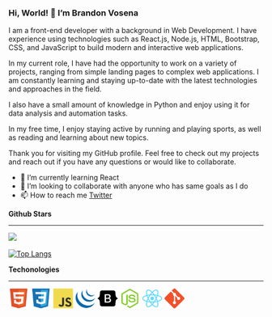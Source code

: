 ### Hi, World! 👋 I’m Brandon Vosena ###

I am a front-end developer with a background in Web Development. I have experience using technologies such as React.js, Node.js, HTML, Bootstrap, CSS, and JavaScript to build modern and interactive web applications.

In my current role, I have had the opportunity to work on a variety of projects, ranging from simple landing pages to complex web applications. I am constantly learning and staying up-to-date with the latest technologies and approaches in the field.

I also have a small amount of knowledge in Python and enjoy using it for data analysis and automation tasks.

In my free time, I enjoy staying active by running and playing sports, as well as reading and learning about new topics.

Thank you for visiting my GitHub profile. Feel free to check out my projects and reach out if you have any questions or would like to collaborate.

- 🌱 I’m currently learning React
- 💞️ I’m looking to collaborate with anyone who has same goals as I do
- 📫 How to reach me [Twitter](https://twitter.com/ongadidev)

**Github Stars**

------
[![](https://github-readme-stats.vercel.app/api?username=ongadi&show_icons=true&bg_color=0000000)](https://github.com/ongadi)

[![Top Langs](https://github-readme-stats.vercel.app/api/top-langs/?username=ongadi&layout=compact)](https://github.com/ongadi)

**Techonologies**

-----
<picture>
  <img alt="HTML5" src="https://github.com/devicons/devicon/raw/master/icons/html5/html5-original.svg" width="40" height="40" >
</picture>
<picture>
  <img alt="CSS3" src="https://github.com/devicons/devicon/raw/master/icons/css3/css3-original.svg" width="40" height="40">
</picture>
<picture>
  <img alt="JAVASCRIPT" src="https://github.com/devicons/devicon/blob/master/icons/javascript/javascript-original.svg" width="40" height="40">
</picture>
<picture>
  <img alt="jQuery" src="https://github.com/devicons/devicon/raw/master/icons/jquery/jquery-original.svg" width="40" height="40">
</picture>
<picture>
  <img alt="Bootstrap" src="https://github.com/devicons/devicon/raw/master/icons/bootstrap/bootstrap-plain.svg" width="40" height="40">
</picture>
<picture>
  <img alt="Node.js" src="https://github.com/devicons/devicon/raw/master/icons/nodejs/nodejs-original.svg" width="40" height="40">
</picture>
<picture>
  <img alt="React" src="https://github.com/devicons/devicon/blob/master/icons/react/react-original.svg" width="40" height="40">
</picture>
<picture>
  <img alt="Git" src="https://github.com/devicons/devicon/raw/master/icons/git/git-original.svg" width="40" height="40">
</picture>
<!---
Ongadi/Ongadi is a ✨ special ✨ repository because its `README.md` (this file) appears on your GitHub profile.
You can click the Preview link to take a look at your changes.
--->
